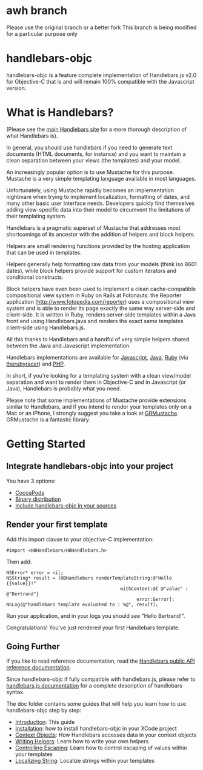 


awh branch
==========

Please use the original branch or a better fork
This branch is being modified for a particular purpose only


handlebars-objc
===============

handlebars-objc is a feature complete implementation of Handlebars.js v2.0 for Objective-C that is and will remain 100% compatible with the Javascript version. 


What is Handlebars?
===============================

(Please see the [main Handlebars site](http://handlebarsjs.com/) for a more thorough description of what Handlebars is).

In general, you should use handlebars if you need to generate text documents (HTML documents, for instance) and you want to maintain a clean separation between your views (the templates) and your model.

An increasingly popular option is to use Mustache for this purpose. Mustache is a very simple templating language available in most languages. 

Unfortunately, using Mustache rapidly becomes an implementation nightmare when trying to implement localization, formatting of dates, and many other basic user interface needs. 
Developers quickly find themselves adding view-specific data into their model to circumvent the limitations of their templating system. 

Handlebars is a pragmatic superset of Mustache that addresses most shortcomings of its ancestor with the addition of helpers and block helpers.

Helpers are small rendering functions provided by the hosting application that can be used in templates. 

Helpers generally help formatting raw data from your models (think iso 8601 dates), while block helpers provide support for custom iterators and conditional constructs. 

Block helpers have even been used to implement a clean cache-compatible compositional view system in Ruby on Rails at Fotonauts: the Reporter application (http://www.fotopedia.com/reporter) uses a compositional view system and is able to render its page exactly the same way server-side and client-side. It is written in Ruby, renders server-side templates within a Java front end using Handlebars.java and renders the exact same templates client-side using Handlebars.js.

All this thanks to Handlebars and a handful of very simple helpers shared between the Java and Javascript implementation. 

Handlebars implementations are available for [Javascript](http://handlebarsjs.com/), [Java](https://github.com/jknack/handlebars.java), [Ruby](https://github.com/cowboyd/handlebars.rb) (via [therubyracer](https://github.com/cowboyd/therubyracer)) and [PHP](https://github.com/XaminProject/handlebars.php). 

In short, if you're looking for a templating system with a clean view/model separation and want to render them in Objective-C and in Javascript (or Java), Handlebars is probably what you need. 

Please note that some implementations of Mustache provide extensions similar to Handlebars, and if you intend to render your templates only on a Mac or an iPhone, I strongly suggest you take a look at [GRMustache](https://github.com/groue/GRMustache). GRMustache is a fantastic library. 


Getting Started
===============

Integrate handlebars-objc into your project
-------------------------------------------

You have 3 options: 
 - [CocoaPods](https://github.com/fotonauts/handlebars-objc/blob/master/doc/Installation.md#cocoapods)
 - [Binary distribution](https://github.com/fotonauts/handlebars-objc/blob/master/doc/Installation.md#binary-distribution)
 - [Include handlebars-objc in your sources](https://github.com/fotonauts/handlebars-objc/blob/master/doc/Installation.md#include-handlebars-obj-as-a-subproject-in-xcode)

Render your first template 
--------------------------
Add this import clause to your objective-C implementation:

```objc
#import <HBHandlebars/HBHandlebars.h>
```

Then add:

```objc
NSError* error = nil;
NSString* result = [HBHandlebars renderTemplateString:@"Hello {{value}}!" 
                                          withContext:@{ @"value" : @"Bertrand"} 
                                                error:&error]; 
NSLog(@"handlebars template evaluated to : %@", result); 
```

Run your application, and in your logs you should see "Hello Bertrand!". 

Congratulations! You've just rendered your first Handlebars template. 

Going Further
-------------
If you like to read reference documentation, read the [Handlebars public API reference documentation](http://fotonauts.github.io/handlebars-objc/api_doc/).

Since handlebars-objc if fully compatible with handlebars.js, please refer to [handlebars.js documentation](http://handlebarsjs.com/) for a complete description of handlebars syntax. 

The doc folder contains some guides that will help you learn how to use handlebars-objc step by step:
 - [Introduction](https://github.com/fotonauts/handlebars-objc/blob/master/README.md): This guide
 - [Installation](https://github.com/fotonauts/handlebars-objc/blob/master/doc/Installation.md): how to install handlebars-objc in your XCode project
 - [Context Objects](https://github.com/fotonauts/handlebars-objc/blob/master/doc/ContextObjects.md): How Handlebars accesses data in your context objects
 - [Writing Helpers](https://github.com/fotonauts/handlebars-objc/blob/master/doc/WritingHelpers.md): Learn how to write your own helpers
 - [Controlling Escaping](https://github.com/fotonauts/handlebars-objc/blob/master/doc/ControllingEscaping.md): Learn how to control escaping of values within your templates
 - [Localizing String](https://github.com/fotonauts/handlebars-objc/blob/master/doc/LocalizingStrings.md): Localize strings within your templates
 
